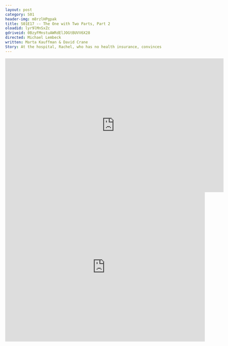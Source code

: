 ```yaml
---
layout: post 
category: S01 
header-img: m8rzlHPgpak 
title: S01E17 -- The One with Two Parts, Part 2 
oloadid: lyr9lMnSxZc 
gdriveid: 0BzyFMnstuAWRdElJOGtBUVV6X28
directed: Michael Lembeck
written: Marta Kauffman & David Crane
Story: At the hospital, Rachel, who has no health insurance, convinces Monica into trading identities with her so she can use Monica's coverage. The girls end up trying to date two cute doctors (George Clooney & Noah Wyle). Ursula dumps Joey, but plans not to tell him, so Phoebe disguises herself as her twin sister to dump Joey and make sure he does not get hurt. Ross doubts that he will ever feel like a father. Marcel swallows Scrabble tiles and Ross takes care of him making him feel like he would be a good father after that.(A repeat of Seinfeld originally aired between both parts of this two-part episode.)
--- 
```

<!--more--> 
<iframe src='https://openload.co/embed/lyr9lMnSxZc/' width='700' height='430' frameborder='0' scrolling='no' allowfullscreen='allowfullscreen'></iframe> 
<iframe src='https://drive.google.com/file/d/0BzyFMnstuAWRdElJOGtBUVV6X28/preview' width='640' height='480' frameborder='0' scrolling='no' allowfullscreen='allowfullscreen'></iframe> 